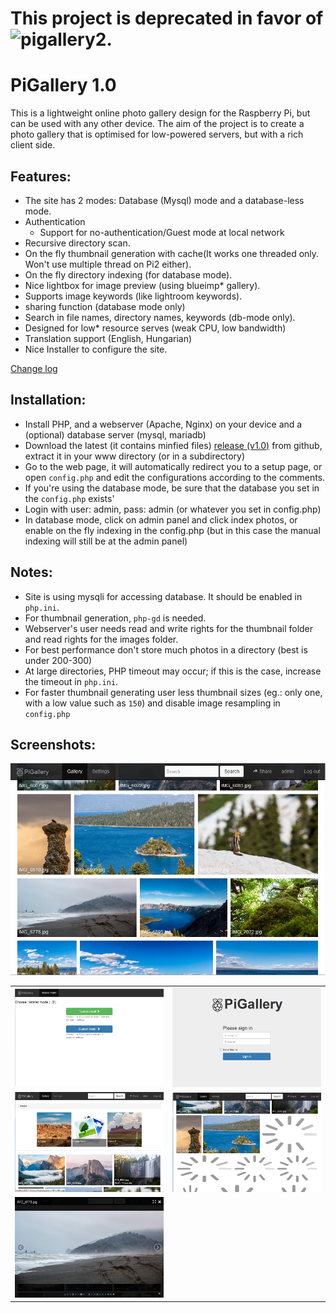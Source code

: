 # **This project is deprecated in favor of ![pigallery2](https://github.com/bpatrik/pigallery2).**

PiGallery 1.0
=========

This is a lightweight online photo gallery design for the Raspberry Pi, but can be used with any other device.
The aim of the project is to create a photo gallery that is optimised for low-powered servers, but with a rich client side.

Features:
--------

* The site has 2 modes: Database (Mysql) mode and a database-less mode.
* Authentication
  * Support for no-authentication/Guest mode at local network
* Recursive directory scan.
* On the fly thumbnail generation with cache(It works one threaded only. Won't use multiple thread on Pi2 either).
* On the fly directory indexing (for database mode).
* Nice lightbox for image preview (using blueimp* gallery).
* Supports image keywords (like lightroom keywords).
* sharing function (database mode only)
* Search in file names, directory names, keywords (db-mode only).
* Designed for low* resource serves (weak CPU, low bandwidth)
* Translation support (English, Hungarian)
* Nice Installer to configure the site.

[Change log](changelog.md)

Installation:
--------

*  Install PHP, and a webserver (Apache, Nginx) on your device and a (optional) database server (mysql, mariadb)
*  Download the latest (it contains minfied files) [release (v1.0)](release/pigallery_1.0.zip) from github, extract  it in your www directory (or in a subdirectory)
*  Go to the web page, it will automatically redirect you to a setup page, or open `config.php` and edit the configurations according to the comments.
*  If you're using the database mode, be sure that the database you set in the `config.php` exists'
*  Login with user: admin, pass: admin (or whatever you set in config.php)
*  In database mode, click on admin panel and click index photos,
   or enable on the fly indexing in the config.php (but in this case the manual indexing will still be at the admin panel)

Notes:
--------

* Site is using mysqli for accessing database. It should be enabled in `php.ini`.
* For thumbnail generation, `php-gd` is needed.
* Webserver's user needs read and write rights for the thumbnail folder and read rights for the images folder.
* For best performance don't store much photos in a directory (best is under 200-300)
* At large directories, PHP timeout may occur; if this is the case, increase the timeout in `php.ini`.
* For faster thumbnail generating user less thumbnail sizes (eg.: only one, with a low value such as `150`)
  and disable image resampling in `config.php`

Screenshots:
--------
[![Screen](screen2.jpg?raw=true)](screen2.jpg?raw=true)


<table align="center">
 <tr>
  <td>
   <img src="install.jpg?raw=true" alt="Install" width="330px" >
  </td>
  <td>
   <img src="login.jpg?raw=true" alt="Login" width="330px">
  </td>
 </tr>
 <tr>
  <td>
   <img src="screen.jpg?raw=true" alt="Screen" width="330px" >
  </td>
  <td>
   <img src="screen3.jpg?raw=true" alt="Screen" width="330px">
  </td>
 </tr>
 <tr>
  <td>
   <img src="lightbox.jpg?raw=true" alt="Screen" width="330px" >
  </td> 
 </tr>
</table> 
